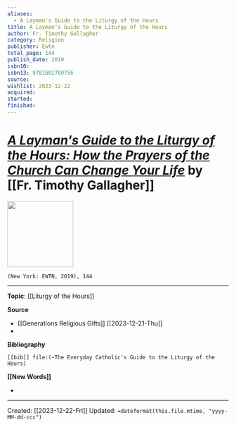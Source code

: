 ```yaml
---
aliases:
  - A Layman's Guide to the Liturgy of the Hours
title: A Layman's Guide to the Liturgy of the Hours
author: Fr. Timothy Gallagher
category: Religion
publisher: Ewtn
total_page: 144
publish_date: 2019
isbn10: 
isbn13: 9781682780756
source: 
wishlist: 2023-12-22
acquired: 
started: 
finished:
---
```

# *[A Layman's Guide to the Liturgy of the Hours: How the Prayers of the Church Can Change Your Life]()* by [[Fr. Timothy Gallagher]]

<img src="https://m.media-amazon.com/images/W/MEDIAX_792452-T1/images/I/71IW46g9Y0L._SY522_.jpg" width=150>

`(New York: EWTN, 2019), 144`



--- 
**Topic**: [[Liturgy of the Hours]]

**Source**
- [[Generations Religious Gifts]] [[2023-12-21-Thu]]
- 

**Bibliography**

```query
[[bib]] file:(~The Everyday Catholic's Guide to the Liturgy of the Hours)
```
 

**[[New Words]]**

- 

---
Created: [[2023-12-22-Fri]]
Updated: `=dateformat(this.file.mtime, "yyyy-MM-dd-ccc")`